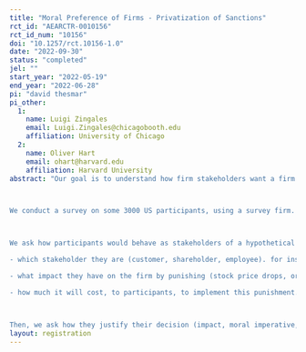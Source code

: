 ```yaml
---
title: "Moral Preference of Firms - Privatization of Sanctions"
rct_id: "AEARCTR-0010156"
rct_id_num: "10156"
doi: "10.1257/rct.10156-1.0"
date: "2022-09-30"
status: "completed"
jel: ""
start_year: "2022-05-19"
end_year: "2022-06-28"
pi: "david thesmar"
pi_other:
  1:
    name: Luigi Zingales
    email: Luigi.Zingales@chicagobooth.edu
    affiliation: University of Chicago
  2:
    name: Oliver Hart
    email: ohart@harvard.edu
    affiliation: Harvard University
abstract: "Our goal is to understand how firm stakeholders want a firm to behave when it is in a position to sanction a sovereign. do they think this is not the company's role to do this? do they think the company should participate to the sanction? how much of their own wealth are they willing to sacrifice for this? do they care about impact?

We conduct a survey on some 3000 US participants, using a survey firm.

We ask how participants would behave as stakeholders of a hypothetical firm. This firm has sizable operations in Russia. In the midst of the war with Ukraine, this hypothetical firm decides to not exit from Russia. Participants are asked whether they are willing to punish the firm as stakeholders. We randomize:
- which stakeholder they are (customer, shareholder, employee). for instance, employees can quit, shareholders can sell their shares, customers can boycott
- what impact they have on the firm by punishing (stock price drops, or not; firm loses on customer, or not, etc.)
- how much it will cost, to participants, to implement this punishment. 

Then, we ask how they justify their decision (impact, moral imperative, etc), and information on socio-demographics, on moral values they adhere to, political stance, etc."
layout: registration
---
```


